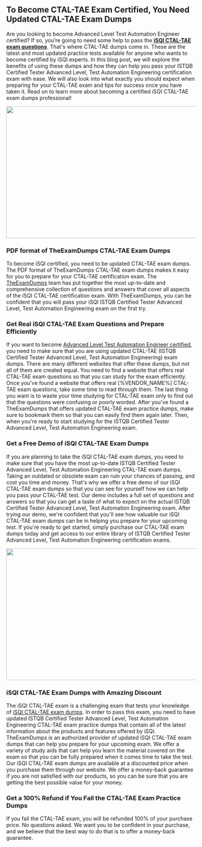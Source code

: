 <h2><strong>To Become CTAL-TAE Exam Certified, You Need Updated CTAL-TAE Exam Dumps</strong></h2> <p>Are you looking to become Advanced Level Test Automation Engineer certified? If so, you’re going to need some help to pass the <strong><a href="https://www.theexamdumps.com/isqi/ctal-tae-exam-questions">iSQI CTAL-TAE exam questions</a></strong>. That's where CTAL-TAE dumps come in. These are the latest and most updated practice tests available for anyone who wants to become certified by iSQI experts. In this blog post, we will explore the benefits of using these dumps and how they can help you pass your ISTQB Certified Tester Advanced Level, Test Automation Engineering certification exam with ease. We will also look into what exactly you should expect when preparing for your CTAL-TAE exam and tips for success once you have taken it. Read on to learn more about becoming a certified iSQI CTAL-TAE exam dumps professional!</p> <p><img alt="" src="https://www.certcollections.com/uploads/content/image_1_.jpg" style="height:350px; width:750px" /></p> <h3><strong>PDF format of TheExamDumps CTAL-TAE Exam Dumps</strong></h3> <p>To become iSQI certified, you need to be updated CTAL-TAE exam dumps. The PDF format of TheExamDumps CTAL-TAE exam dumps makes it easy for you to prepare for your CTAL-TAE certification exam. The <a href="https://www.theexamdumps.com/">TheExamDumps</a> team has put together the most up-to-date and comprehensive collection of questions and answers that cover all aspects of the iSQI CTAL-TAE certification exam. With TheExamDumps, you can be confident that you will pass your iSQI ISTQB Certified Tester Advanced Level, Test Automation Engineering exam on the first try.</p> <h3><strong>Get Real iSQI CTAL-TAE Exam Questions and Prepare Efficiently</strong></h3> <p>If you want to become <a href="https://www.theexamdumps.com/advanced-level-test-automation-engineer-exam-dumps">Advanced Level Test Automation Engineer certified</a>, you need to make sure that you are using updated CTAL-TAE (ISTQB Certified Tester Advanced Level, Test Automation Engineering) exam dumps. There are many different websites that offer these dumps, but not all of them are created equal. You need to find a website that offers real CTAL-TAE exam questions so that you can study for the exam efficiently. Once you've found a website that offers real [%VENDOR_NAME%] CTAL-TAE exam questions, take some time to read through them. The last thing you want is to waste your time studying for CTAL-TAE exam only to find out that the questions were confusing or poorly worded. After you've found a TheExamDumps that offers updated CTAL-TAE exam practice dumps, make sure to bookmark them so that you can easily find them again later. Then, when you're ready to start studying for the ISTQB Certified Tester Advanced Level, Test Automation Engineering exam.</p> <h3><strong>Get a Free Demo of iSQI CTAL-TAE Exam Dumps</strong></h3> <p>If you are planning to take the iSQI CTAL-TAE exam dumps, you need to make sure that you have the most up-to-date ISTQB Certified Tester Advanced Level, Test Automation Engineering CTAL-TAE exam dumps. Taking an outdated or obsolete exam can ruin your chances of passing, and cost you time and money. That's why we offer a free demo of our iSQI CTAL-TAE exam dumps so that you can see for yourself how we can help you pass your CTAL-TAE test. Our demo includes a full set of questions and answers so that you can get a taste of what to expect on the actual ISTQB Certified Tester Advanced Level, Test Automation Engineering exam. After trying our demo, we're confident that you'll see how valuable our iSQI CTAL-TAE exam dumps can be in helping you prepare for your upcoming test. If you're ready to get started, simply purchase our CTAL-TAE exam dumps today and get access to our entire library of ISTQB Certified Tester Advanced Level, Test Automation Engineering certification exams.</p> <p><img alt="" src="https://www.certcollections.com/uploads/content/image_2.jpg" style="height:350px; width:750px" /></p> <h3><strong>iSQI CTAL-TAE Exam Dumps with Amazing Discount</strong></h3> <p>The iSQI CTAL-TAE exam is a challenging exam that tests your knowledge of <a href="https://www.theexamdumps.com/isqi/ctal-tae-exam-questions">iSQI CTAL-TAE exam dumps</a>. In order to pass this exam, you need to have updated ISTQB Certified Tester Advanced Level, Test Automation Engineering CTAL-TAE exam practice dumps that contain all of the latest information about the products and features offered by iSQI. TheExamDumps is an authorized provider of updated iSQI CTAL-TAE exam dumps that can help you prepare for your upcoming exam. We offer a variety of study aids that can help you learn the material covered on the exam so that you can be fully prepared when it comes time to take the test. Our iSQI CTAL-TAE exam dumps are available at a discounted price when you purchase them through our website. We offer a money-back guarantee if you are not satisfied with our products, so you can be sure that you are getting the best possible value for your money.</p> <h3><strong>Get a 100% Refund if You Fail the CTAL-TAE Exam Practice Dumps</strong></h3> <p>If you fail the CTAL-TAE exam, you will be refunded 100% of your purchase price. No questions asked. We want you to be confident in your purchase, and we believe that the best way to do that is to offer a money-back guarantee.</p>
